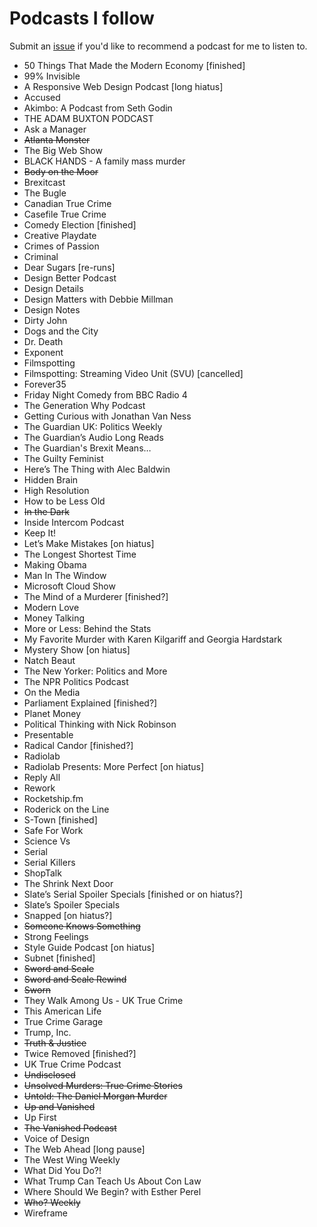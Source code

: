 # Podcasts I follow

Submit an [issue](https://github.com/yaili/podcasts/issues/new) if you'd like to recommend a podcast for me to listen to.

- 50 Things That Made the Modern Economy [finished]
- 99% Invisible
- A Responsive Web Design Podcast [long hiatus]
- Accused
- Akimbo: A Podcast from Seth Godin
- THE ADAM BUXTON PODCAST
- Ask a Manager
- ~~Atlanta Monster~~
- The Big Web Show
- BLACK HANDS - A family mass murder
- ~~Body on the Moor~~
- Brexitcast
- The Bugle
- Canadian True Crime
- Casefile True Crime
- Comedy Election [finished]
- Creative Playdate
- Crimes of Passion
- Criminal
- Dear Sugars [re-runs]
- Design Better Podcast
- Design Details
- Design Matters with Debbie Millman 
- Design Notes
- Dirty John
- Dogs and the City
- Dr. Death
- Exponent
- Filmspotting
- Filmspotting: Streaming Video Unit (SVU) [cancelled]
- Forever35
- Friday Night Comedy from BBC Radio 4
- The Generation Why Podcast
- Getting Curious with Jonathan Van Ness
- The Guardian UK: Politics Weekly
- The Guardian’s Audio Long Reads
- The Guardian's Brexit Means…
- The Guilty Feminist
- Here’s The Thing with Alec Baldwin
- Hidden Brain
- High Resolution
- How to be Less Old
- ~~In the Dark~~
- Inside Intercom Podcast
- Keep It!
- Let’s Make Mistakes [on hiatus]
- The Longest Shortest Time
- Making Obama
- Man In The Window
- Microsoft Cloud Show
- The Mind of a Murderer [finished?]
- Modern Love
- Money Talking
- More or Less: Behind the Stats
- My Favorite Murder with Karen Kilgariff and Georgia Hardstark
- Mystery Show [on hiatus]
- Natch Beaut
- The New Yorker: Politics and More
- The NPR Politics Podcast
- On the Media
- Parliament Explained [finished?]
- Planet Money
- Political Thinking with Nick Robinson 
- Presentable
- Radical Candor [finished?]
- Radiolab
- Radiolab Presents: More Perfect [on hiatus]
- Reply All
- Rework
- Rocketship.fm
- Roderick on the Line
- S-Town [finished]
- Safe For Work
- Science Vs
- Serial
- Serial Killers
- ShopTalk
- The Shrink Next Door
- Slate’s Serial Spoiler Specials [finished or on hiatus?]
- Slate’s Spoiler Specials
- Snapped [on hiatus?]
- ~~Someone Knows Something~~
- Strong Feelings
- Style Guide Podcast [on hiatus]
- Subnet [finished]
- ~~Sword and Scale~~
- ~~Sword and Scale Rewind~~
- ~~Sworn~~
- They Walk Among Us - UK True Crime
- This American Life
- True Crime Garage
- Trump, Inc.
- ~~Truth & Justice~~
- Twice Removed [finished?]
- UK True Crime Podcast
- ~~Undisclosed~~
- ~~Unsolved Murders: True Crime Stories~~
- ~~Untold: The Daniel Morgan Murder~~
- ~~Up and Vanished~~
- Up First
- ~~The Vanished Podcast~~
- Voice of Design
- The Web Ahead [long pause]
- The West Wing Weekly
- What Did You Do?!
- What Trump Can Teach Us About Con Law
- Where Should We Begin? with Esther Perel
- ~~Who? Weekly~~
- Wireframe
